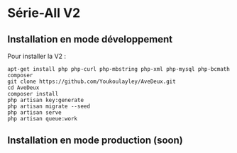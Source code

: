 # Série-All V2

## Installation en mode développement

Pour installer la V2 : 

```
apt-get install php php-curl php-mbstring php-xml php-mysql php-bcmath composer
git clone https://github.com/Youkoulayley/AveDeux.git
cd AveDeux
composer install
php artisan key:generate
php artisan migrate --seed
php artisan serve
php artisan queue:work
```

## Installation en mode production (soon)